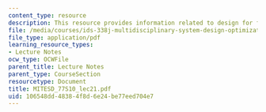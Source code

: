 ```yaml
---
content_type: resource
description: This resource provides information related to design for flexibility.
file: /media/courses/ids-338j-multidisciplinary-system-design-optimization-spring-2010/106548dd48384f8d6e24be77eed704e7_MITESD_77S10_lec21.pdf
file_type: application/pdf
learning_resource_types:
- Lecture Notes
ocw_type: OCWFile
parent_title: Lecture Notes
parent_type: CourseSection
resourcetype: Document
title: MITESD_77S10_lec21.pdf
uid: 106548dd-4838-4f8d-6e24-be77eed704e7
---
```

